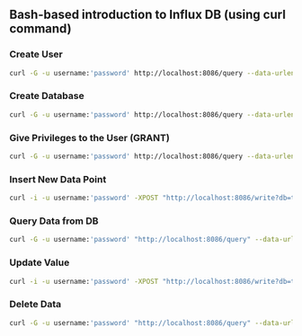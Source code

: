 ## Bash-based introduction to Influx DB (using curl command)

### Create User

```bash
curl -G -u username:'password' http://localhost:8086/query --data-urlencode "q=CREATE USER <user> WITH PASSWORD 'password'"
```

### Create Database

```bash
curl -G -u username:'password' http://localhost:8086/query --data-urlencode "q=CREATE DATABASE <db_name>"
```

### Give Privileges to the User (GRANT)

```bash
curl -G -u username:'password' http://localhost:8086/query --data-urlencode "q=GRANT ALL ON <db_name> TO <user>"
```

### Insert New Data Point

```bash
curl -i -u username:'password' -XPOST "http://localhost:8086/write?db=test" --data-binary "air_temperature value=22.5"
```

### Query Data from DB

```bash
curl -G -u username:'password' "http://localhost:8086/query" --data-urlencode "db=test" --data-urlencode "q=SELECT * FROM air_temperature"
```

### Update Value

```bash
curl -i -u username:'password' -XPOST "http://localhost:8086/write?db=test" --data-binary "air_temperature value=23.0 <same timestamp>"
```

### Delete Data

```bash
curl -G -u username:'password' "http://localhost:8086/query" --data-urlencode "db=test" --data-urlencode "q=DELETE FROM temperature WHERE time < now()"
```
